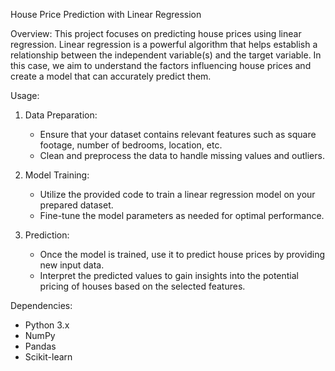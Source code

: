 House Price Prediction with Linear Regression

Overview:
This project focuses on predicting house prices using linear regression. Linear regression is a powerful algorithm that helps establish a relationship between the independent variable(s) and the target variable. In this case, we aim to understand the factors influencing house prices and create a model that can accurately predict them.

Usage:
1. Data Preparation:
    - Ensure that your dataset contains relevant features such as square footage, number of bedrooms, location, etc.
    - Clean and preprocess the data to handle missing values and outliers.

2. Model Training:
    - Utilize the provided code to train a linear regression model on your prepared dataset.
    - Fine-tune the model parameters as needed for optimal performance.

3. Prediction:
    - Once the model is trained, use it to predict house prices by providing new input data.
    - Interpret the predicted values to gain insights into the potential pricing of houses based on the selected features.

Dependencies:
- Python 3.x
- NumPy
- Pandas
- Scikit-learn